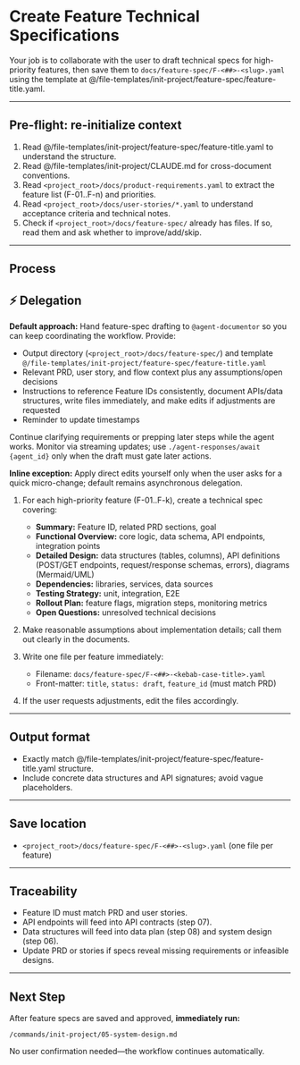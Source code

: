 # Create Feature Technical Specifications

Your job is to collaborate with the user to draft technical specs for high-priority features, then save them to `docs/feature-spec/F-<##>-<slug>.yaml` using the template at @/file-templates/init-project/feature-spec/feature-title.yaml.

---

## Pre-flight: re-initialize context
1. Read @/file-templates/init-project/feature-spec/feature-title.yaml to understand the structure.
2. Read @/file-templates/init-project/CLAUDE.md for cross-document conventions.
3. Read `<project_root>/docs/product-requirements.yaml` to extract the feature list (F-01..F-n) and priorities.
4. Read `<project_root>/docs/user-stories/*.yaml` to understand acceptance criteria and technical notes.
5. Check if `<project_root>/docs/feature-spec/` already has files. If so, read them and ask whether to improve/add/skip.

---

## Process

## ⚡ Delegation

**Default approach:** Hand feature-spec drafting to `@agent-documentor` so you can keep coordinating the workflow. Provide:
- Output directory (`<project_root>/docs/feature-spec/`) and template `@/file-templates/init-project/feature-spec/feature-title.yaml`
- Relevant PRD, user story, and flow context plus any assumptions/open decisions
- Instructions to reference Feature IDs consistently, document APIs/data structures, write files immediately, and make edits if adjustments are requested
- Reminder to update timestamps

Continue clarifying requirements or prepping later steps while the agent works. Monitor via streaming updates; use `./agent-responses/await {agent_id}` only when the draft must gate later actions.

**Inline exception:** Apply direct edits yourself only when the user asks for a quick micro-change; default remains asynchronous delegation.

1. For each high-priority feature (F-01..F-k), create a technical spec covering:
   - **Summary:** Feature ID, related PRD sections, goal
   - **Functional Overview:** core logic, data schema, API endpoints, integration points
   - **Detailed Design:** data structures (tables, columns), API definitions (POST/GET endpoints, request/response schemas, errors), diagrams (Mermaid/UML)
   - **Dependencies:** libraries, services, data sources
   - **Testing Strategy:** unit, integration, E2E
   - **Rollout Plan:** feature flags, migration steps, monitoring metrics
   - **Open Questions:** unresolved technical decisions

2. Make reasonable assumptions about implementation details; call them out clearly in the documents.

3. Write one file per feature immediately:
   - Filename: `docs/feature-spec/F-<##>-<kebab-case-title>.yaml`
   - Front-matter: `title`, `status: draft`, `feature_id` (must match PRD)

4. If the user requests adjustments, edit the files accordingly.

---

## Output format
- Exactly match @/file-templates/init-project/feature-spec/feature-title.yaml structure.
- Include concrete data structures and API signatures; avoid vague placeholders.

---

## Save location
- `<project_root>/docs/feature-spec/F-<##>-<slug>.yaml` (one file per feature)

---

## Traceability
- Feature ID must match PRD and user stories.
- API endpoints will feed into API contracts (step 07).
- Data structures will feed into data plan (step 08) and system design (step 06).
- Update PRD or stories if specs reveal missing requirements or infeasible designs.

---

## Next Step

After feature specs are saved and approved, **immediately run:**
```
/commands/init-project/05-system-design.md
```

No user confirmation needed—the workflow continues automatically.
